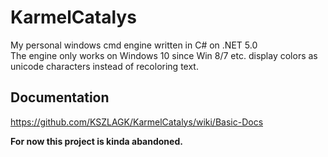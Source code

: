 # KarmelCatalys
My personal windows cmd engine written in C# on .NET 5.0 <br>
The engine only works on Windows 10 since Win 8/7 etc. display colors as unicode characters instead of recoloring text.


## Documentation

https://github.com/KSZLAGK/KarmelCatalys/wiki/Basic-Docs

**For now this project is kinda abandoned.**
